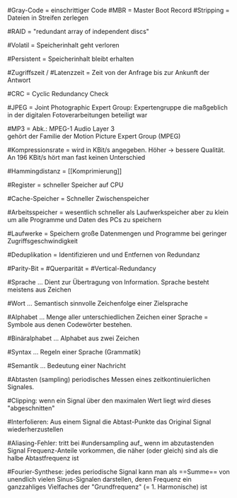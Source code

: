 #Gray-Code = einschrittiger Code
#MBR = Master Boot Record
#Stripping = Dateien in Streifen zerlegen

#RAID = "redundant array of independent discs"

#Volatil = Speicherinhalt geht verloren

#Persistent = Speicherinhalt bleibt erhalten

#Zugriffszeit / #Latenzzeit = Zeit von der Anfrage bis zur Ankunft der Antwort

#CRC = Cyclic Redundancy Check

#JPEG = Joint Photographic Expert Group: Expertengruppe die maßgeblich in der digitalen Fotoverarbeitungen beteiligt war

#MP3 = Abk.: MPEG-1 Audio Layer 3  
gehört der Familie der Motion Picture Expert Group (MPEG)

#Kompressionsrate =  wird in KBit/s angegeben. Höher -> bessere Qualität. An 196 KBit/s hört man fast keinen Unterschied

#Hammingdistanz = [[Komprimierung]]

#Register = schneller Speicher auf CPU

#Cache-Speicher = Schneller Zwischenspeicher

#Arbeitsspeicher = wesentlich schneller als Laufwerkspeicher aber zu klein um alle Programme und Daten des PCs zu speichern

#Laufwerke = Speichern große Datenmengen und Programme bei geringer Zugriffsgeschwindigkeit

#Deduplikation = Identifizieren und und Entfernen von Redundanz

#Parity-Bit  = #Querparität = #Vertical-Redundancy

#Sprache … Dient zur Übertragung von Information. Sprache besteht meistens aus Zeichen

#Wort … Semantisch sinnvolle Zeichenfolge einer Zielsprache

#Alphabet … Menge aller unterschiedlichen Zeichen einer Sprache = Symbole aus denen Codewörter bestehen.

#Binäralphabet … Alphabet aus zwei Zeichen

#Syntax … Regeln einer Sprache (Grammatik)

#Semantik … Bedeutung einer Nachricht

 #Abtasten (sampling) periodisches Messen eines zeitkontinuierlichen Signales.
 
#Clipping: wenn ein Signal über den maximalen Wert liegt wird dieses "abgeschnitten"

#Interfolieren: Aus einem Signal die Abtast-Punkte das Original Signal wiederherzustellen

#Aliasing-Fehler: tritt bei #undersampling auf_ wenn im abzutastenden Signal Frequenz-Anteile vorkommen, die näher (oder gleich) sind als die halbe Abtastfrequenz ist

#Fourier-Synthese: jedes periodische Signal kann man als ==Summe== von unendlich vielen Sinus-Signalen darstellen, deren Frequenz ein ganzzahliges Vielfaches der "Grundfrequenz" (= 1. Harmonische) ist
